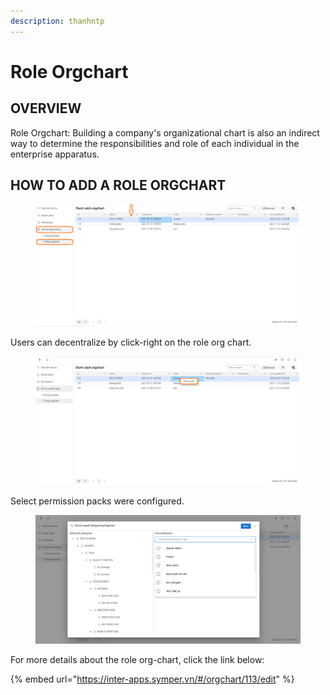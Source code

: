 ```yaml
---
description: thanhntp
---
```


# Role Orgchart

## OVERVIEW

Role Orgchart: Building a company's organizational chart is also an indirect way to determine the responsibilities and role of each individual in the enterprise apparatus.

## HOW TO ADD A ROLE ORGCHART

<figure><img src="../../../.gitbook/assets/image (82).png" alt=""><figcaption></figcaption></figure>

Users can decentralize by click-right on the role org chart.

<figure><img src="../../../.gitbook/assets/image (12) (1) (2).png" alt=""><figcaption></figcaption></figure>

Select permission packs were configured.

<figure><img src="../../../.gitbook/assets/image (14) (5) (1).png" alt=""><figcaption></figcaption></figure>

For more details about the role org-chart, click the link below:

{% embed url="https://inter-apps.symper.vn/#/orgchart/113/edit" %}
